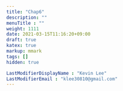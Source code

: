 ```yaml
---
title: "Chap6"
description: ""
menuTitle : ""
weight: 1111
date: 2021-03-15T11:16:20+09:00
draft: true
katex: true
markup: mmark
tags: []
hidden: true

LastModifierDisplayName : "Kevin Lee"
LastModifierEmail : "klee30810@gmail.com"
---
```


